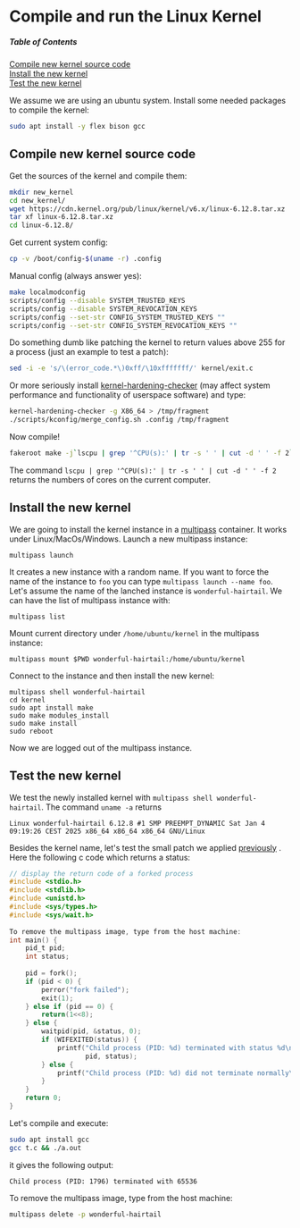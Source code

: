 # Compile and run the Linux Kernel 

##### Table of Contents  
[Compile new kernel source code](#compile-new-kernel-source-code)  
[Install the new kernel](#install-the-new-kernel)  
[Test the new kernel](#test-the-new-kernel)

We assume we are using an ubuntu system. Install some needed packages to compile the kernel:
```bash
sudo apt install -y flex bison gcc
```

## Compile new kernel source code

Get the sources of the kernel and compile them:

```bash
mkdir new_kernel
cd new_kernel/
wget https://cdn.kernel.org/pub/linux/kernel/v6.x/linux-6.12.8.tar.xz
tar xf linux-6.12.8.tar.xz
cd linux-6.12.8/
```


Get current system config:
```bash
cp -v /boot/config-$(uname -r) .config
```
Manual config (always answer yes):
```bash
make localmodconfig
scripts/config --disable SYSTEM_TRUSTED_KEYS
scripts/config --disable SYSTEM_REVOCATION_KEYS
scripts/config --set-str CONFIG_SYSTEM_TRUSTED_KEYS ""
scripts/config --set-str CONFIG_SYSTEM_REVOCATION_KEYS ""
```
Do something <span name="patch">dumb</span> like patching the kernel to return values above 255 for a process (just an example to test a patch):

```bash
sed -i -e 's/\(error_code.*\)0xff/\10xfffffff/' kernel/exit.c
```
Or more seriously install [kernel-hardening-checker](https://github.com/a13xp0p0v/kernel-hardening-checker) (may affect system performance and functionality of userspace software) and type:
```bash
kernel-hardening-checker -g X86_64 > /tmp/fragment
./scripts/kconfig/merge_config.sh .config /tmp/fragment
```

Now compile!
```bash
fakeroot make -j`lscpu | grep '^CPU(s):' | tr -s ' ' | cut -d ' ' -f 2`
```
The command ```lscpu | grep '^CPU(s):' | tr -s ' ' | cut -d ' ' -f 2``` returns the numbers of cores on the current computer.


## Install the new kernel

We are going to install the kernel instance in a [multipass](https://multipass.run/) container. It works under Linux/MacOs/Windows.
Launch a new multipass instance:

```
multipass launch
```
It creates a new instance with a random name. If you want to force the name of the instance to ```foo``` you can type ```multipass launch --name foo```.
Let's assume the name of the lanched instance is ```wonderful-hairtail```. We can have the list of multipass instance with:

```
multipass list
```
Mount current directory under ```/home/ubuntu/kernel``` in the multipass instance:
```
multipass mount $PWD wonderful-hairtail:/home/ubuntu/kernel
```
Connect to the instance and then install the new kernel: 
```
multipass shell wonderful-hairtail
cd kernel
sudo apt install make
sudo make modules_install
sudo make install
sudo reboot
```
Now we are logged out of the multipass instance.

## Test the new kernel

We test the newly installed kernel with ```multipass shell wonderful-hairtail```. The command ```uname -a``` returns
```
Linux wonderful-hairtail 6.12.8 #1 SMP PREEMPT_DYNAMIC Sat Jan 4 09:19:26 CEST 2025 x86_64 x86_64 x86_64 GNU/Linux
```

Besides the kernel name, let's test the small patch we applied [previously](#patch)  . Here the following c code which returns a status:
```c
// display the return code of a forked process
#include <stdio.h>
#include <stdlib.h>
#include <unistd.h>
#include <sys/types.h>
#include <sys/wait.h>
 
To remove the multipass image, type from the host machine:
int main() {
    pid_t pid;
    int status;
 
    pid = fork();
    if (pid < 0) {
        perror("fork failed");
        exit(1);
    } else if (pid == 0) {
        return(1<<8);
    } else {
        waitpid(pid, &status, 0);
        if (WIFEXITED(status)) {
            printf("Child process (PID: %d) terminated with status %d\n",
                   pid, status);
        } else {
            printf("Child process (PID: %d) did not terminate normally\n", pid);
        }
    }
    return 0;
}
```
Let's compile and execute:
```bash
sudo apt install gcc
gcc t.c && ./a.out
```
it gives the following output:
```
Child process (PID: 1796) terminated with 65536
```
To remove the multipass image, type from the host machine:
```bash
multipass delete -p wonderful-hairtail
```
